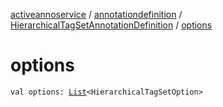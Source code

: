 [activeannoservice](../../index.md) / [annotationdefinition](../index.md) / [HierarchicalTagSetAnnotationDefinition](index.md) / [options](./options.md)

# options

`val options: `[`List`](https://kotlinlang.org/api/latest/jvm/stdlib/kotlin.collections/-list/index.html)`<HierarchicalTagSetOption>`